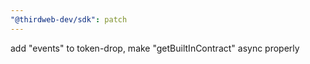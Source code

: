 ```yaml
---
"@thirdweb-dev/sdk": patch
---
```


add "events" to token-drop, make "getBuiltInContract" async properly

